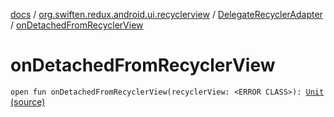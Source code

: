 [docs](../../index.md) / [org.swiften.redux.android.ui.recyclerview](../index.md) / [DelegateRecyclerAdapter](index.md) / [onDetachedFromRecyclerView](./on-detached-from-recycler-view.md)

# onDetachedFromRecyclerView

`open fun onDetachedFromRecyclerView(recyclerView: <ERROR CLASS>): `[`Unit`](https://kotlinlang.org/api/latest/jvm/stdlib/kotlin/-unit/index.html) [(source)](https://github.com/protoman92/KotlinRedux/tree/master/android/android-recyclerview/src/main/java/org/swiften/redux/android/ui/recyclerview/RecyclerAdapter.kt#L69)